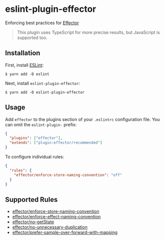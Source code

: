 # eslint-plugin-effector

Enforcing best practices for [Effector](http://effector.dev/)

> This plugin uses TypeScript for more precise results, but JavaScript is supported too.

## Installation

First, install [ESLint](http://eslint.org):

```
$ yarn add -D eslint
```

Next, install `eslint-plugin-effector`:

```
$ yarn add -D eslint-plugin-effector
```

## Usage

Add `effector` to the plugins section of your `.eslintrc` configuration file. You can omit the `eslint-plugin-` prefix:

```json
{
  "plugins": ["effector"],
  "extends": ["plugin:effector/recommended"]
}
```

To configure individual rules:

```json
{
  "rules": {
    "effector/enforce-store-naming-convention": "off"
  }
}
```

## Supported Rules

- [effector/enforce-store-naming-convention](/rules/enforce-store-naming-convention/enforce-store-naming-convention.md)
- [effector/enforce-effect-naming-convention](/rules/enforce-effect-naming-convention/enforce-effect-naming-convention.md)
- [effector/no-getState](/rules/no-getState/no-getState.md)
- [effector/no-unnecessary-duplication](/rules/no-unnecessary-duplication/no-unnecessary-duplication.md)
- [effector/prefer-sample-over-forward-with-mapping](/rules/prefer-sample-over-forward-with-mapping/prefer-sample-over-forward-with-mapping.md)
